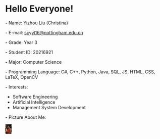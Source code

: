 # Hello Everyone!
**-** Name: Yizhou Liu (Christina)

**-** E-mail: [s](mailto:scyyw6@nottingham.edu.cn)cyyl16@nottingham.edu.cn

**-** Grade: Year 3

**-** Student ID: 20216921

**-** Major: Computer Science

**-** Programming Language:  C\#, C++, Python, Java, SQL, JS, HTML, CSS, LaTeX, OpenCV

**-** Interests:

- Software Engineering
- Artificial Intelligence 
- Management System Development

**-** Picture About Me:

<img src="Contributors/images/Christina.jpg" width="200" height="300" alt="Image" alt="cute pic" style="zoom:10%;" />
